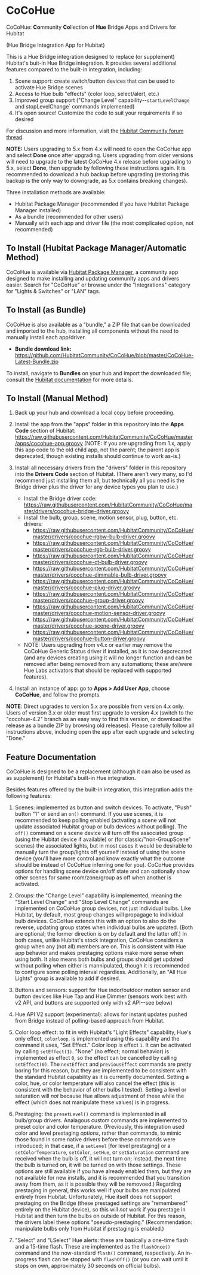 # CoCoHue
CoCoHue: <b>Co</b>mmunity <b>Co</b>llection of <b>Hue</b> Bridge Apps and Drivers for Hubitat

(Hue Bridge Integration App for Hubitat)

This is a Hue Bridge integration designed to replace (or supplement) Hubitat's buit-in Hue Bridge
integration. It provides several additional features compared to the built-in integration, including:
1. Scene support: create switch/button devices that can be used to activate Hue Bridge scenes
2. Access to Hue bulb "effects" (color loop, select/alert, etc.)
3. Improved group support ("Change Level" capability--`startLevelChange` and stopLevelChange` commands implemented)
4. It's open source! Customize the code to suit your requirements if so desired

For discussion and more information, visit the <a href="https://community.hubitat.com/t/release-cocohue-hue-bridge-integration-including-scenes/27978">Hubitat Community forum thread</a>.

**NOTE:** Users upgrading to 5.x from 4.x will need to open the CoCoHue app and select **Done** once after upgrading. Users upgrading from older versions will need to upgrade to the latest CoCoHue 4.x release before upgrading to 5.x, select **Done**, then upgrade by following these instructions again. It is recommended to download a hub backup before upgrading (restoring this backup is the only way to downgrade, as 5.x contains breaking changes).

Three installation methods are available:
- Hubitat Package Manager (recommended if you have Hubitat Package Manager installed)
- As a bundle (recommended for other users)
- Manually with each app and driver file  (the most complicated option, not recommended)

## To Install (Hubitat Package Manager/Automatic Method)

CoCoHue is available via <a href="https://community.hubitat.com/t/beta-hubitat-package-manager/38016">Hubitat Package
Manager</a>, a community app designed to make installing and updating community apps and drivers easier. Search for
"CoCoHue" or browse under the "Integrations" category for "Lights & Switches" or "LAN" tags.

## To Install (as Bundle)

CoCoHue is also available as a "bundle," a ZIP file that can be downloaded and imported to the hub, installing
all components without the need to manually install each app/driver.

* **Bundle download link:** https://github.com/HubitatCommunity/CoCoHue/blob/master/CoCoHue-Latest-Bundle.zip

To install, navigate to **Bundles** on your hub and import the downloaded file; consult
the <a href="https://docs2.hubitat.com/en/user-interface/developer/bundles">Hubitat documentation</a>
for more details.

## To Install (Manual Method)
1. Back up your hub and download a local copy before proceeding.

2. Install the app  from the "apps" folder in this repository into the **Apps Code** section of Hubitat: https://raw.githubusercontent.com/HubitatCommunity/CoCoHue/master/apps/cocohue-app.groovy
(NOTE: If you are upgrading from 1.x, apply this app code to the old child app, not the parent; the parent app is deprecated, though existing installs should continue to work as-is.)

3. Install all necessary drivers from the "drivers" folder in this repository into the **Drivers Code** section of Hubitat. (There aren't very many, so I'd recommend just installing them all, but technically all you need is the Bridge driver plus the driver for any device types you plan to use.)
    * Install the Bridge driver code: https://raw.githubusercontent.com/HubitatCommunity/CoCoHue/master/drivers/cocohue-bridge-driver.groovy
    * Install the bulb, group, scene, motion sensor, plug, button, etc. drivers:
      * https://raw.githubusercontent.com/HubitatCommunity/CoCoHue/master/drivers/cocohue-rgbw-bulb-driver.groovy
      * https://raw.githubusercontent.com/HubitatCommunity/CoCoHue/master/drivers/cocohue-rgb-bulb-driver.groovy
      * https://raw.githubusercontent.com/HubitatCommunity/CoCoHue/master/drivers/cocohue-ct-bulb-driver.groovy
      * https://raw.githubusercontent.com/HubitatCommunity/CoCoHue/master/drivers/cocohue-dimmable-bulb-driver.groovy
      * https://raw.githubusercontent.com/HubitatCommunity/CoCoHue/master/drivers/cocohue-plug-driver.groovy
      * https://raw.githubusercontent.com/HubitatCommunity/CoCoHue/master/drivers/cocohue-group-driver.groovy
      * https://raw.githubusercontent.com/HubitatCommunity/CoCoHue/master/drivers/cocohue-motion-sensor-driver.groovy
      * https://raw.githubusercontent.com/HubitatCommunity/CoCoHue/master/drivers/cocohue-scene-driver.groovy
      * https://raw.githubusercontent.com/HubitatCommunity/CoCoHue/master/drivers/cocohue-button-driver.groovy
    * NOTE: Users upgrading from v4.x or earlier may remove the CoCoHue Generic Status driver if installed, as it is now depcrecated (and any devices creating using it will no longer function and can be removed after being removed from any automations; these are/were Hue Labs activators that should be replaced with supported features).
      
4. Install an instance of app: go to **Apps > Add User App**, choose **CoCoHue**, and follow the prompts.

**NOTE**: Direct upgrades to version 5.x are possible from version 4.x only. Users of version 3.x or older must first
upgrade to version 4.x (switch to the "cocohue-4.2" branch as an easy way to find this version, or download the release as a
bundle ZIP by browsing old releases). Please carefully follow all instructions above, including open the app after each
upgrade and selecting "Done."

## Feature Documentation
CoCoHue is designed to be a replacement (although it can also be used as as supplement) for Hubitat's built-in Hue integration.

Besides features offered by the built-in integration, this integration adds the following features:

1. Scenes: implemented as button and switch devices. To activate, "Push" button "1" or send an `on()` command. If you use
scenes, it is recommended to keep polling enabled (actvating a scene will not update associated Hubitat group or bulb
devices without polling). The `off()` command on a scene device will turn off the associated group (using the Hubitat device if
available) or (for classic/"non-GroupScene" scenes) the associated lights, but in most cases it would be desirable to manually
turn the group/lights off yourself instead of using the scene device (you'll have more control and know exactly what the outcome
should be instead of CoCoHue inferring one for you). CoCoHue provides options for handling scene device on/off state and can
optionally show other scenes for same room/zone/group as off when another is activated.

2. Groups: the "Change Level" capability is implemented, meaning the "Start Level Change" and "Stop Level Change" commands are
implemented on CoCoHue group devices, not just individual bulbs. Like Hubitat, by default, most group changes will propagage to
individual bulb devices. CoCoHue extends this with an option to also do the reverse, updating group states when individual bulbs are
updated. (Both are optional; the former direction is on by default and the latter off.) In both cases, unlike Hubitat's
stock integration, CoCoHue considers a group when any (not all) members are on. This is consistent with Hue app
behavior and makes prestaging options make more sense when using both. It also means both bulbs and groups should get
updated without polling when either is mannipulated, though it is recommended to configure some polling interval
regardless. Additionally, an "All Hue Lights" group is available to add if desired.

3. Buttons and sensors: support for Hue indor/outdoor motion sensor and button devices like Hue Tap and Hue Dimmer (sensors work best with v2 API, and buttons are supported only with v2 API--see below)

4. Hue API V2 support (experimental): allows for instant updates pushed from Bridge instead of polling-based approach from Hubitat.

5. Color loop effect: to fit in with Hubitat's "Light Effects" capability, Hue's only effect, `colorloop`, is implemented using
this capability and the command it uses, "Set Effect." Color loop is effect `1`. It can be activated by calling `setEffect(1)`.
"None" (no effect; normal behavior) is implemented as effect `0`, so the effect can be cancelled by calling `setEffect(0)`.
The `nextEffect` and `previousEffect` commands are pretty boring for this reason, but they are implemented to be consistent with
the standard Hubitat capability as it is currently documented. Setting a color, hue, or color temperature will also cancel the effect
(this is consistent with the behavior of other bulbs I tested). Setting a level or saturation will *not* because Hue allows adjustment
of these while the effect (which does not manipulate these values) is in progress.

6. Prestaging: the `presetLevel()` command is implemented in all bulb/group
drivers. Analagous custom commands are implemented to preset color and color temperature. (Previously, this
integration used color and level prestaging *options*, rather than commands, to mimic those found in some native drivers before
these commands were introduced; in that case, if a `setLevel` [for level prestaging] or a `setColorTemperature`, `setColor`, `setHue`, or `setSaturation` command
are received when the bulb is off, it will not turn on; instead, the next time the bulb is turned on, it will be turned on with those settings. These
options are still available if you have already enabled them, but they are not available for new installs, and it is recommended that you transition
away from them, as it is possible they will be removoed.) Regarding prestaging in general,
this works well if your bulbs are manipulated entirely from Hubitat. Unfortunately, Hue itself does not support prestaging on the Bridge (these prestaged settings are "remembered"
entirely on the Hubitat device), so this will *not* work if you prestage in Hubitat and then turn the bulbs on outside of Hubitat. For
this reason, the drivers label these options "pseudo-prestaging." (Recommendation: manipulate bulbs only from Hubitat if prestaging is enabled.)

7. "Select" and "LSelect" Hue alerts: these are basically a one-time flash and a 15-time flash. These are implemented as the
`flashOnce()` command and the now-standard `flash()` command, respectively. An in-progress flash can be stopped
with `flashOff()` (or you can wait until it stops on own, approximately 30 seconds on official bulbs).
